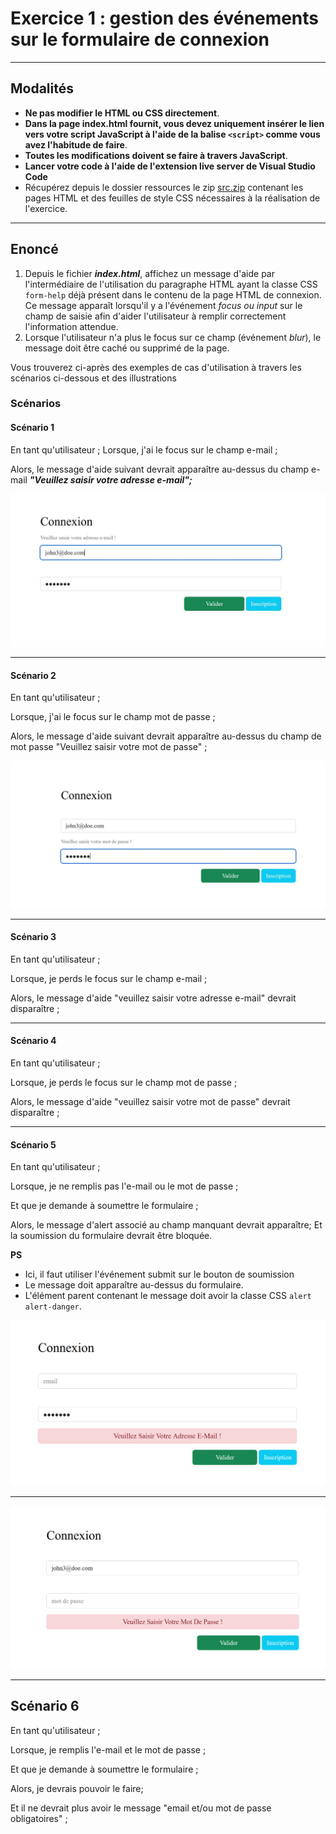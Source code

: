 # Exercice 1 : gestion des événements sur le formulaire de connexion

---

## Modalités

- **Ne pas modifier le HTML ou CSS directement**.
- **Dans la page index.html fournit, vous devez uniquement insérer le lien vers votre script JavaScript à l'aide de la balise `<script>` comme vous avez l'habitude de faire**.
- **Toutes les modifications doivent se faire à travers JavaScript**.
- **Lancer votre code à l'aide de l'extension live server de Visual Studio Code**
- Récupérez depuis le dossier ressources le zip [src.zip](../ressources/src.zip) contenant les pages HTML et des feuilles de style CSS nécessaires à la réalisation de l'exercice.

---

## Enoncé

1. Depuis le fichier ***index.html***, affichez un message d'aide par l'intermédiaire de l'utilisation du paragraphe  HTML ayant la classe CSS `form-help` déjà présent dans le contenu de la page HTML de connexion. Ce message apparaît lorsqu'il y a l'événement *focus ou input* sur le champ de saisie afin d'aider l'utilisateur à remplir correctement l'information attendue. 
2. Lorsque l'utilisateur n'a plus le focus sur ce champ (événement *blur*), le message doit être caché ou supprimé de la page.

Vous trouverez ci-après des exemples de cas d'utilisation à travers les scénarios ci-dessous et des illustrations

### Scénarios

#### Scénario 1

En tant qu'utilisateur ;
Lorsque, j'ai le focus sur le champ e-mail ;

Alors, le message d'aide suivant devrait apparaître au-dessus du champ e-mail ***"Veuillez saisir votre adresse e-mail";***

![email2](../ressources/img/exercices/uc-sign-in-1.jpg)

---

#### Scénario 2

En tant qu'utilisateur ;

Lorsque, j'ai le focus sur le champ mot de passe ;

Alors, le message d'aide suivant devrait apparaître au-dessus du champ de mot passe "Veuillez saisir votre mot de passe" ;

![mdp2](../ressources/img/exercices/uc-sign-in-2.jpg)

---

#### Scénario 3

En tant qu'utilisateur ;

Lorsque, je perds le focus sur le champ e-mail ;

Alors, le message d'aide "veuillez saisir votre adresse e-mail" devrait disparaître ;

---

#### Scénario 4

En tant qu'utilisateur ;

Lorsque, je perds le focus sur le champ mot de passe ;

Alors, le message d'aide "veuillez saisir votre mot de passe" devrait disparaître ;

---

#### Scénario 5

En tant qu'utilisateur ;

Lorsque, je ne remplis pas l'e-mail ou le mot de passe ;

Et que je demande à soumettre le formulaire ;

Alors, le message d'alert associé au champ manquant devrait apparaître;
Et la soumission du formulaire devrait être bloquée.

**PS** 

- Ici, il faut utiliser l'événement submit sur le bouton de soumission
- Le message doit apparaître au-dessus du formulaire.
- L'élément parent contenant le message doit avoir la classe CSS `alert alert-danger`.

![email](../ressources/img/exercices/uc-sign-in-3.png)

---

![mdp](../ressources/img/exercices/uc-sign-in-4.png)

---

## Scénario 6

En tant qu'utilisateur ;

Lorsque, je remplis l'e-mail et le mot de passe ;

Et que je demande à soumettre le formulaire ;

Alors, je devrais pouvoir le faire;

Et il ne devrait plus avoir le message "email et/ou mot de passe obligatoires" ;
